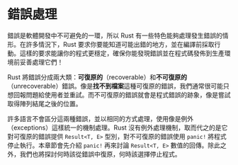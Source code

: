 # 錯誤處理

錯誤是軟體開發中不可避免的一環，所以 Rust 有一些特色能夠處理發生錯誤的情形。在許多情況下，Rust 要求你要能知道可能出錯的地方，並在編譯前採取行動。這樣的要求能讓你的程式更穩定，確保你能發現錯誤並在程式碼發佈到生產環境前妥善處理它們！

Rust 將錯誤分成兩大類：**可復原的**（recoverable）和**不可復原的**（unrecoverable）錯誤。像是**找不到檔案**這種可復原的錯誤，我們通常很可能只想回報問題給使用者並重試。而不可復原的錯誤就會是程式錯誤的跡象，像是嘗試取得陣列結尾之後的位置。

許多語言不會區分這兩種錯誤，並以相同的方式處理，使用像是例外（exceptions）這樣統一的機制處理。Rust 沒有例外處理機制，取而代之的是它對可復原的錯誤提供 `Result<T, E>` 型別，對不可復原的錯誤使用 `panic!` 將程式停止執行。本章節會先介紹 `panic!` 再來討論 `Result<T, E>` 數值的回傳。除此之外，我們也將探討何時該從錯誤中復原，何時該選擇停止程式。
